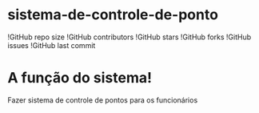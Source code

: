 # sistema-de-controle-de-ponto

!GitHub repo size
!GitHub contributors
!GitHub stars
!GitHub forks
!GitHub issues
!GitHub last commit

# A função do sistema!

Fazer sistema de controle de pontos para os funcionários
